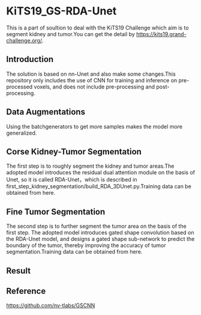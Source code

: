 # KiTS19_GS-RDA-Unet
This is a part of soultion to deal with the KiTS19 Challenge which aim is to segment kidney and tumor.You can get the detail by https://kits19.grand-challenge.org/.
## Introduction
The solution is based on nn-Unet and also make some changes.This repository only includes the use of CNN for training and inference on pre-processed voxels, and does not include pre-processing and post-processing.
## Data Augmentations
Using the batchgenerators to get more samples makes the model more generalized.
## Corse Kidney-Tumor Segmentation
The first step is to roughly segment the kidney and tumor areas.The adopted model introduces the residual dual attention module on the basis of Unet, so it is called RDA-Unet，which is described in first_step_kidney_segmentation/build_RDA_3DUnet.py.Training data can be obtained from here.
## Fine Tumor Segmentation
The second step is to further segment the tumor area on the basis of the first step. The adopted model introduces gated shape convolution based on the RDA-Unet model, and designs a gated shape sub-network to predict the boundary of the tumor, thereby improving the accuracy of tumor segmentation.Training data can be obtained from here.
## Result

## Reference
https://github.com/nv-tlabs/GSCNN
